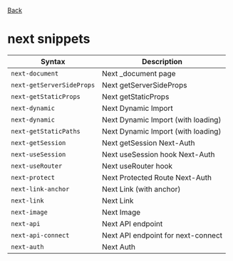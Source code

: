 [Back](../README.md)  
# next snippets

| Syntax      | Description |
| ----------- | ----------- |
|`next-document`|Next _document page | 
|`next-getServerSideProps`|Next getServerSideProps | 
|`next-getStaticProps`|Next getStaticProps | 
|`next-dynamic`|Next Dynamic Import | 
|`next-dynamic`|Next Dynamic Import (with loading) | 
|`next-getStaticPaths`|Next Dynamic Import (with loading) | 
|`next-getSession`|Next getSession Next-Auth | 
|`next-useSession`|Next useSession hook Next-Auth | 
|`next-useRouter`|Next useRouter hook | 
|`next-protect`|Next Protected Route Next-Auth | 
|`next-link-anchor`|Next Link (with anchor) | 
|`next-link`|Next Link | 
|`next-image`|Next Image | 
|`next-api`|Next API endpoint | 
|`next-api-connect`|Next API endpoint for next-connect | 
|`next-auth`|Next Auth | 
